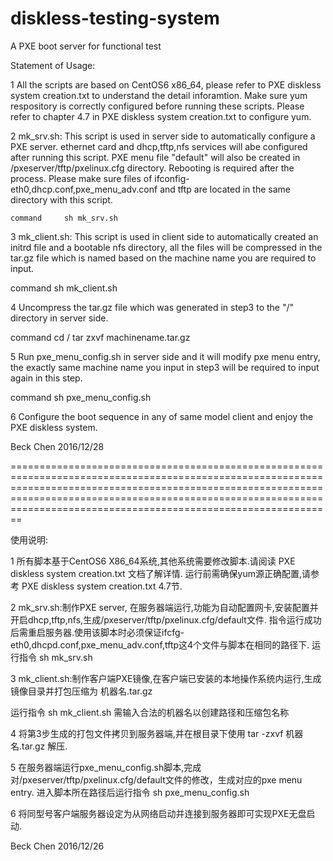  # diskless-testing-system
  A PXE boot server for functional test 
 
  
 Statement of Usage:
 
 1 All the scripts are based on CentOS6 x86_64, please refer to PXE diskless system creation.txt to understand the detail inforamtion. Make sure yum respository is correctly configured before running these scripts. Please refer to chapter 4.7 in PXE diskless system creation.txt to configure yum.
 
 2 mk_srv.sh: This script is used in server side to automatically configure a PXE server. ethernet card and dhcp,tftp,nfs services will abe configured after running this script. PXE menu file "default" will also be created in /pxeserver/tftp/pxelinux.cfg directory. Rebooting is required after the process. Please make sure files of ifconfig-eth0,dhcp.conf,pxe_menu_adv.conf and tftp are located in the same directory with this script.
 
    command     sh mk_srv.sh
    
 
3 mk_client.sh: This script is used in client side to automatically created an initrd file and a bootable nfs directory, all the files will be compressed in the tar.gz file which is named based on the machine name you are required to input.

   command     sh mk_client.sh
   
         
4 Uncompress the tar.gz file which was generated in step3 to the "/" directory in server side.
    
   command     cd /
               tar zxvf machinename.tar.gz
               
     
5 Run pxe_menu_config.sh in server side and it will modify pxe menu entry, the exactly same machine name you input in step3 will be required to input again in this step.
   
   command    sh pxe_menu_config.sh
   
     
6 Configure the boot sequence in any of same model client and enjoy the PXE diskless system.

Beck Chen
2016/12/28



================================================================================================================================================================================================================================================================================


使用说明:
 
1 所有脚本基于CentOS6 X86_64系统,其他系统需要修改脚本.请阅读 PXE diskless system creation.txt 文档了解详情. 运行前需确保yum源正确配置,请参考 PXE diskless system creation.txt 4.7节.

2 mk_srv.sh:制作PXE server, 在服务器端运行,功能为自动配置网卡,安装配置并开启dhcp,tftp,nfs,生成/pxeserver/tftp/pxelinux.cfg/default文件. 指令运行成功后需重启服务器.使用该脚本时必须保证ifcfg-eth0,dhcpd.conf,pxe_menu_adv.conf,tftp这4个文件与脚本在相同的路径下.
    运行指令  sh mk_srv.sh

3 mk_client.sh:制作客户端PXE镜像,在客户端已安装的本地操作系统内运行,生成镜像目录并打包压缩为 机器名.tar.gz

   运行指令  sh mk_client.sh
   需输入合法的机器名以创建路径和压缩包名称

4 将第3步生成的打包文件拷贝到服务器端,并在根目录下使用 tar -zxvf 机器名.tar.gz 解压. 

5 在服务器端运行pxe_menu_config.sh脚本,完成对/pxeserver/tftp/pxelinux.cfg/default文件的修改，生成对应的pxe menu entry.
   	进入脚本所在路径后运行指令 sh pxe_menu_config.sh

6 将同型号客户端服务器设定为从网络启动并连接到服务器即可实现PXE无盘启动.


Beck Chen
2016/12/26
